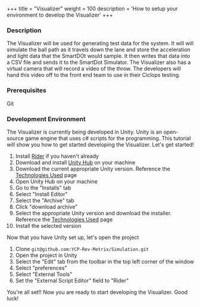 +++
title = "Visualizer"
weight = 100
description = 'How to setup your environment to develop the Visualizer'
+++

### Description

The Visualizer will be used for generating test data for the system. It will will simulate the ball path as it travels down the lane and store the acceleration and light data that the SmartDOt would sample. It then writes that data into a CSV file and sends it to the SmartDot Simulator. The Visualizer also has a virtual camera that will record a video of the throw. The developers will hand this video off to the front end team to use in their Ciclops testing.

### Prerequisites

Git

### Development Environment

The Visualizer is currently being developed in Unity. Unity is an open-source game engine that uses c# scripts for the programming. This tutorial will show you how to get started developing the Visualizer. Let's get started!

1. Install [Rider](https://www.jetbrains.com/help/rider/Installation_guide.html#toolbox) if you haven't already
1. Download and install [Unity Hub](https://unity.com/download) on your machine
1. Download the current appropriate Unity version. Reference the [Technologies Used](https://docs.revmetrix.io/technologies-used/index.html) page
1. Open Unity Hub on your machine
1. Go to the "Installs" tab
1. Select "Install Editor"
1. Select the "Archive" tab
1. Click "download archive"
1. Select the appropriate Unity version and download the installer.  Reference the [Technologies Used](https://docs.revmetrix.io/technologies-used/index.html) page
1. Install the selected version

Now that you have Unity set up, let's open the project

1. Clone `git@github.com:YCP-Rev-Metrix/Simulation.git`
1. Open the project in Unity
1. Select the "Edit" tab from the toolbar in the top left corner of the window
1. Select "preferences"
1. Select "External Tools"
1. Set the "External Script Editor" field to "Rider"

You're all set!! Now you are ready to start developing the Visualizer. Good luck!